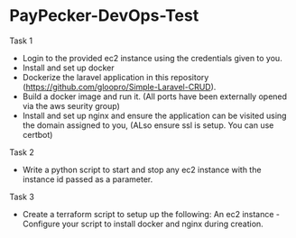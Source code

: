 # PayPecker-DevOps-Test


Task 1
- Login to the provided ec2 instance using the credentials given to you.
- Install and set up docker 
- Dockerize the laravel application in this repository (https://github.com/gloopro/Simple-Laravel-CRUD).
- Build a docker image and run it. (All ports have been externally opened via the aws seurity group)
- Install and set up nginx and ensure the application can be visited using the domain assigned to you, (ALso ensure ssl is setup. You can use certbot)


Task 2

-  Write a python script to start and stop any ec2 instance with the instance id passed as a parameter. 


Task 3

- Create a terraform script to setup up the following:
	An ec2 instance	
-Configure your script to install docker and nginx during creation.


